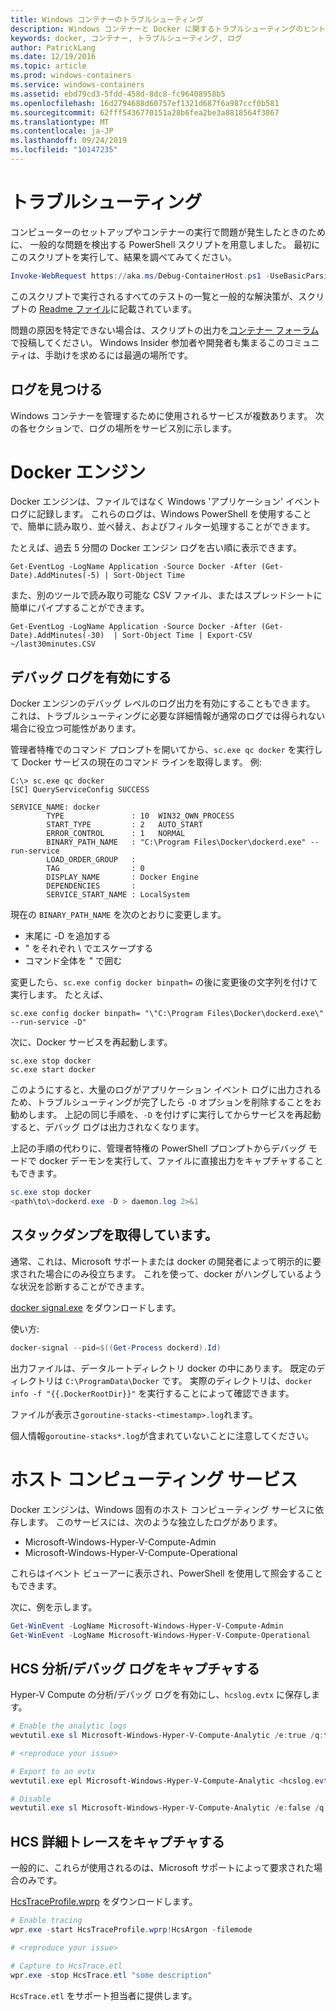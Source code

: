 ```yaml
---
title: Windows コンテナーのトラブルシューティング
description: Windows コンテナーと Docker に関するトラブルシューティングのヒント、自動スクリプト、およびログ情報
keywords: docker, コンテナー, トラブルシューティング, ログ
author: PatrickLang
ms.date: 12/19/2016
ms.topic: article
ms.prod: windows-containers
ms.service: windows-containers
ms.assetid: ebd79cd3-5fdd-458d-8dc8-fc96408958b5
ms.openlocfilehash: 16d2794688d60757ef1321d687f6a987ccf0b581
ms.sourcegitcommit: 62fff5436770151a28b6fea2be3a8818564f3867
ms.translationtype: MT
ms.contentlocale: ja-JP
ms.lasthandoff: 09/24/2019
ms.locfileid: "10147235"
---
```

# <a name="troubleshooting"></a>トラブルシューティング

コンピューターのセットアップやコンテナーの実行で問題が発生したときのために、 一般的な問題を検出する PowerShell スクリプトを用意しました。 最初にこのスクリプトを実行して、結果を調べてみてください。

```PowerShell
Invoke-WebRequest https://aka.ms/Debug-ContainerHost.ps1 -UseBasicParsing | Invoke-Expression
```
このスクリプトで実行されるすべてのテストの一覧と一般的な解決策が、スクリプトの [Readme ファイル](https://github.com/Microsoft/Virtualization-Documentation/blob/live/windows-server-container-tools/Debug-ContainerHost/README.md)に記載されています。

問題の原因を特定できない場合は、スクリプトの出力を[コンテナー フォーラム](https://social.msdn.microsoft.com/Forums/home?forum=windowscontainers)で投稿してください。 Windows Insider 参加者や開発者も集まるこのコミュニティは、手助けを求めるには最適の場所です。


## <a name="finding-logs"></a>ログを見つける
Windows コンテナーを管理するために使用されるサービスが複数あります。 次の各セクションで、ログの場所をサービス別に示します。

# <a name="docker-engine"></a>Docker エンジン
Docker エンジンは、ファイルではなく Windows 'アプリケーション' イベント ログに記録します。 これらのログは、Windows PowerShell を使用することで、簡単に読み取り、並べ替え、およびフィルター処理することができます。

たとえば、過去 5 分間の Docker エンジン ログを古い順に表示できます。

```
Get-EventLog -LogName Application -Source Docker -After (Get-Date).AddMinutes(-5) | Sort-Object Time 
```

また、別のツールで読み取り可能な CSV ファイル、またはスプレッドシートに簡単にパイプすることができます。

```
Get-EventLog -LogName Application -Source Docker -After (Get-Date).AddMinutes(-30)  | Sort-Object Time | Export-CSV ~/last30minutes.CSV
```

## <a name="enabling-debug-logging"></a>デバッグ ログを有効にする
Docker エンジンのデバッグ レベルのログ出力を有効にすることもできます。 これは、トラブルシューティングに必要な詳細情報が通常のログでは得られない場合に役立つ可能性があります。

管理者特権でのコマンド プロンプトを開いてから、`sc.exe qc docker` を実行して Docker サービスの現在のコマンド ラインを取得します。
例:
```
C:\> sc.exe qc docker
[SC] QueryServiceConfig SUCCESS

SERVICE_NAME: docker
        TYPE               : 10  WIN32_OWN_PROCESS
        START_TYPE         : 2   AUTO_START
        ERROR_CONTROL      : 1   NORMAL
        BINARY_PATH_NAME   : "C:\Program Files\Docker\dockerd.exe" --run-service
        LOAD_ORDER_GROUP   :
        TAG                : 0
        DISPLAY_NAME       : Docker Engine
        DEPENDENCIES       :
        SERVICE_START_NAME : LocalSystem
```

現在の `BINARY_PATH_NAME` を次のとおりに変更します。
- 末尾に -D を追加する
- " をそれぞれ \ でエスケープする
- コマンド全体を " で囲む

変更したら、`sc.exe config docker binpath=` の後に変更後の文字列を付けて実行します。 たとえば、 
```
sc.exe config docker binpath= "\"C:\Program Files\Docker\dockerd.exe\" --run-service -D"
```


次に、Docker サービスを再起動します。
```
sc.exe stop docker
sc.exe start docker
```

このようにすると、大量のログがアプリケーション イベント ログに出力されるため、トラブルシューティングが完了したら `-D` オプションを削除することをお勧めします。 上記の同じ手順を、`-D` を付けずに実行してからサービスを再起動すると、デバッグ ログは出力されなくなります。

上記の手順の代わりに、管理者特権の PowerShell プロンプトからデバッグ モードで docker デーモンを実行して、ファイルに直接出力をキャプチャすることもできます。
```PowerShell
sc.exe stop docker
<path\to\>dockerd.exe -D > daemon.log 2>&1
```

## <a name="obtaining-stack-dump"></a>スタックダンプを取得しています。

通常、これは、Microsoft サポートまたは docker の開発者によって明示的に要求された場合にのみ役立ちます。 これを使って、docker がハングしているような状況を診断することができます。 

[docker signal.exe](https://github.com/jhowardmsft/docker-signal) をダウンロードします。

使い方:
```PowerShell
docker-signal --pid=$((Get-Process dockerd).Id)
```

出力ファイルは、データルートディレクトリ docker の中にあります。 既定のディレクトリは `C:\ProgramData\Docker` です。 実際のディレクトリは、`docker info -f "{{.DockerRootDir}}"` を実行することによって確認できます。

ファイルが表示さ`goroutine-stacks-<timestamp>.log`れます。

個人情報`goroutine-stacks*.log`が含まれていないことに注意してください。


# <a name="host-compute-service"></a>ホスト コンピューティング サービス
Docker エンジンは、Windows 固有のホスト コンピューティング サービスに依存します。 このサービスには、次のような独立したログがあります。 
- Microsoft-Windows-Hyper-V-Compute-Admin
- Microsoft-Windows-Hyper-V-Compute-Operational

これらはイベント ビューアーに表示され、PowerShell を使用して照会することもできます。

次に、例を示します。
```PowerShell
Get-WinEvent -LogName Microsoft-Windows-Hyper-V-Compute-Admin
Get-WinEvent -LogName Microsoft-Windows-Hyper-V-Compute-Operational 
```

## <a name="capturing-hcs-analyticdebug-logs"></a>HCS 分析/デバッグ ログをキャプチャする

Hyper-V Compute の分析/デバッグ ログを有効にし、`hcslog.evtx` に保存します。

```PowerShell
# Enable the analytic logs
wevtutil.exe sl Microsoft-Windows-Hyper-V-Compute-Analytic /e:true /q:true

# <reproduce your issue>

# Export to an evtx
wevtutil.exe epl Microsoft-Windows-Hyper-V-Compute-Analytic <hcslog.evtx>

# Disable
wevtutil.exe sl Microsoft-Windows-Hyper-V-Compute-Analytic /e:false /q:true
```

## <a name="capturing-hcs-verbose-tracing"></a>HCS 詳細トレースをキャプチャする

一般的に、これらが使用されるのは、Microsoft サポートによって要求された場合のみです。 

[HcsTraceProfile.wprp](https://gist.github.com/jhowardmsft/71b37956df0b4248087c3849b97d8a71) をダウンロードします。

```PowerShell
# Enable tracing
wpr.exe -start HcsTraceProfile.wprp!HcsArgon -filemode

# <reproduce your issue>

# Capture to HcsTrace.etl
wpr.exe -stop HcsTrace.etl "some description"
```

`HcsTrace.etl` をサポート担当者に提供します。
